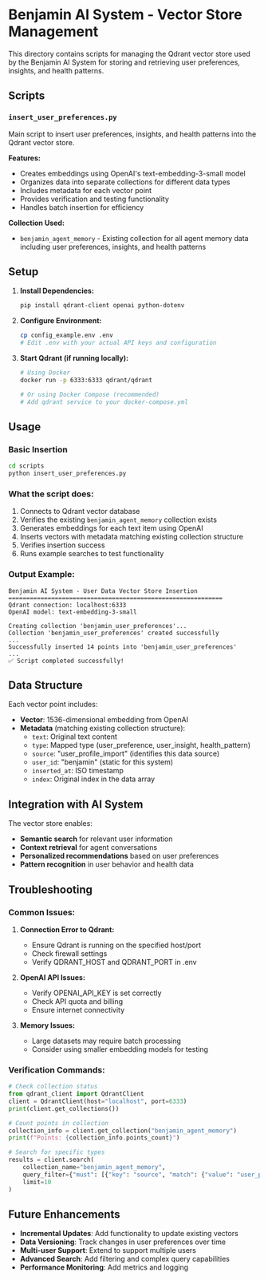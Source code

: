 # Benjamin AI System - Vector Store Management

This directory contains scripts for managing the Qdrant vector store used by the Benjamin AI System for storing and retrieving user preferences, insights, and health patterns.

## Scripts

### `insert_user_preferences.py`
Main script to insert user preferences, insights, and health patterns into the Qdrant vector store.

**Features:**
- Creates embeddings using OpenAI's text-embedding-3-small model
- Organizes data into separate collections for different data types
- Includes metadata for each vector point
- Provides verification and testing functionality
- Handles batch insertion for efficiency

**Collection Used:**
- `benjamin_agent_memory` - Existing collection for all agent memory data including user preferences, insights, and health patterns

## Setup

1. **Install Dependencies:**
   ```bash
   pip install qdrant-client openai python-dotenv
   ```

2. **Configure Environment:**
   ```bash
   cp config_example.env .env
   # Edit .env with your actual API keys and configuration
   ```

3. **Start Qdrant (if running locally):**
   ```bash
   # Using Docker
   docker run -p 6333:6333 qdrant/qdrant
   
   # Or using Docker Compose (recommended)
   # Add qdrant service to your docker-compose.yml
   ```

## Usage

### Basic Insertion
```bash
cd scripts
python insert_user_preferences.py
```

### What the script does:
1. Connects to Qdrant vector database
2. Verifies the existing `benjamin_agent_memory` collection exists
3. Generates embeddings for each text item using OpenAI
4. Inserts vectors with metadata matching existing collection structure
5. Verifies insertion success
6. Runs example searches to test functionality

### Output Example:
```
Benjamin AI System - User Data Vector Store Insertion
============================================================
Qdrant connection: localhost:6333
OpenAI model: text-embedding-3-small

Creating collection 'benjamin_user_preferences'...
Collection 'benjamin_user_preferences' created successfully
...
Successfully inserted 14 points into 'benjamin_user_preferences'
...
✅ Script completed successfully!
```

## Data Structure

Each vector point includes:
- **Vector**: 1536-dimensional embedding from OpenAI
- **Metadata** (matching existing collection structure):
  - `text`: Original text content
  - `type`: Mapped type (user_preference, user_insight, health_pattern)
  - `source`: "user_profile_import" (identifies this data source)
  - `user_id`: "benjamin" (static for this system)
  - `inserted_at`: ISO timestamp
  - `index`: Original index in the data array

## Integration with AI System

The vector store enables:
- **Semantic search** for relevant user information
- **Context retrieval** for agent conversations
- **Personalized recommendations** based on user preferences
- **Pattern recognition** in user behavior and health data

## Troubleshooting

### Common Issues:

1. **Connection Error to Qdrant:**
   - Ensure Qdrant is running on the specified host/port
   - Check firewall settings
   - Verify QDRANT_HOST and QDRANT_PORT in .env

2. **OpenAI API Issues:**
   - Verify OPENAI_API_KEY is set correctly
   - Check API quota and billing
   - Ensure internet connectivity

3. **Memory Issues:**
   - Large datasets may require batch processing
   - Consider using smaller embedding models for testing

### Verification Commands:
```python
# Check collection status
from qdrant_client import QdrantClient
client = QdrantClient(host="localhost", port=6333)
print(client.get_collections())

# Count points in collection
collection_info = client.get_collection("benjamin_agent_memory")
print(f"Points: {collection_info.points_count}")

# Search for specific types
results = client.search(
    collection_name="benjamin_agent_memory",
    query_filter={"must": [{"key": "source", "match": {"value": "user_profile_import"}}]},
    limit=10
)
```

## Future Enhancements

- **Incremental Updates**: Add functionality to update existing vectors
- **Data Versioning**: Track changes in user preferences over time
- **Multi-user Support**: Extend to support multiple users
- **Advanced Search**: Add filtering and complex query capabilities
- **Performance Monitoring**: Add metrics and logging
